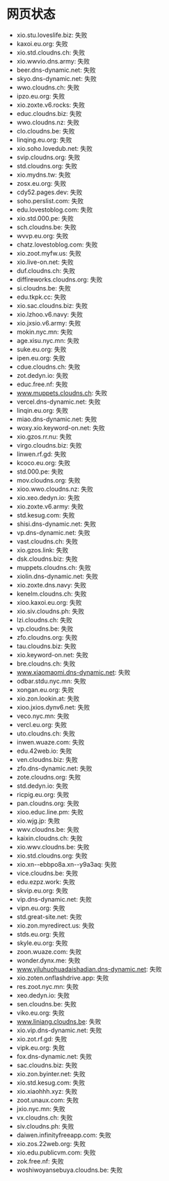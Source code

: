 # 网页状态
- xio.stu.loveslife.biz: 失败
- kaxoi.eu.org: 失败
- xio.std.cloudns.ch: 失败
- xio.wwvio.dns.army: 失败
- beer.dns-dynamic.net: 失败
- skyo.dns-dynamic.net: 失败
- wwo.cloudns.ch: 失败
- ipzo.eu.org: 失败
- xio.zoxte.v6.rocks: 失败
- educ.cloudns.biz: 失败
- wwo.cloudns.nz: 失败
- clo.cloudns.be: 失败
- linqing.eu.org: 失败
- xio.soho.lovedub.net: 失败
- svip.cloudns.org: 失败
- std.cloudns.org: 失败
- xio.mydns.tw: 失败
- zosx.eu.org: 失败
- cdy52.pages.dev: 失败
- soho.perslist.com: 失败
- edu.lovestoblog.com: 失败
- xio.std.000.pe: 失败
- sch.cloudns.be: 失败
- wvvp.eu.org: 失败
- chatz.lovestoblog.com: 失败
- xio.zoot.myfw.us: 失败
- xio.live-on.net: 失败
- duf.cloudns.ch: 失败
- diffireworks.cloudns.org: 失败
- si.cloudns.be: 失败
- edu.tkpk.cc: 失败
- xio.sac.cloudns.biz: 失败
- xio.lzhoo.v6.navy: 失败
- xio.jxsio.v6.army: 失败
- mokin.nyc.mn: 失败
- age.xisu.nyc.mn: 失败
- suke.eu.org: 失败
- ipen.eu.org: 失败
- cdue.cloudns.ch: 失败
- zot.dedyn.io: 失败
- educ.free.nf: 失败
- www.muppets.cloudns.ch: 失败
- vercel.dns-dynamic.net: 失败
- linqin.eu.org: 失败
- miao.dns-dynamic.net: 失败
- woxy.xio.keyword-on.net: 失败
- xio.gzos.rr.nu: 失败
- virgo.cloudns.biz: 失败
- linwen.rf.gd: 失败
- kcoco.eu.org: 失败
- std.000.pe: 失败
- mov.cloudns.org: 失败
- xioo.wwo.cloudns.nz: 失败
- xio.xeo.dedyn.io: 失败
- xio.zoxte.v6.army: 失败
- std.kesug.com: 失败
- shisi.dns-dynamic.net: 失败
- vp.dns-dynamic.net: 失败
- vast.cloudns.ch: 失败
- xio.gzos.link: 失败
- dsk.cloudns.biz: 失败
- muppets.cloudns.ch: 失败
- xiolin.dns-dynamic.net: 失败
- xio.zoxte.dns.navy: 失败
- kenelm.cloudns.ch: 失败
- xioo.kaxoi.eu.org: 失败
- xio.siv.cloudns.ph: 失败
- lzi.cloudns.ch: 失败
- vp.cloudns.be: 失败
- zfo.cloudns.org: 失败
- tau.cloudns.biz: 失败
- xio.keyword-on.net: 失败
- bre.cloudns.ch: 失败
- www.xiaomaomi.dns-dynamic.net: 失败
- odbar.stdu.nyc.mn: 失败
- xongan.eu.org: 失败
- xio.zon.lookin.at: 失败
- xioo.jxios.dynv6.net: 失败
- veco.nyc.mn: 失败
- vercl.eu.org: 失败
- uto.cloudns.ch: 失败
- inwen.wuaze.com: 失败
- edu.42web.io: 失败
- ven.cloudns.biz: 失败
- zfo.dns-dynamic.net: 失败
- zote.cloudns.org: 失败
- std.dedyn.io: 失败
- ricpig.eu.org: 失败
- pan.cloudns.org: 失败
- xioo.educ.line.pm: 失败
- xio.wjg.jp: 失败
- wwv.cloudns.be: 失败
- kaixin.cloudns.ch: 失败
- xio.wwv.cloudns.be: 失败
- xio.std.cloudns.org: 失败
- xio.xn--ebbpo8a.xn--y9a3aq: 失败
- vice.cloudns.be: 失败
- edu.ezpz.work: 失败
- skvip.eu.org: 失败
- vip.dns-dynamic.net: 失败
- vipn.eu.org: 失败
- std.great-site.net: 失败
- xio.zon.myredirect.us: 失败
- stds.eu.org: 失败
- skyle.eu.org: 失败
- zoon.wuaze.com: 失败
- wonder.dynx.me: 失败
- www.yiluhuohuadaishadian.dns-dynamic.net: 失败
- xio.zoten.onflashdrive.app: 失败
- res.zoot.nyc.mn: 失败
- xeo.dedyn.io: 失败
- sen.cloudns.be: 失败
- viko.eu.org: 失败
- www.liniang.cloudns.be: 失败
- xio.vip.dns-dynamic.net: 失败
- xio.zot.rf.gd: 失败
- vipk.eu.org: 失败
- fox.dns-dynamic.net: 失败
- sac.cloudns.biz: 失败
- xio.zon.byinter.net: 失败
- xio.std.kesug.com: 失败
- xio.xiaohhh.xyz: 失败
- zoot.unaux.com: 失败
- jxio.nyc.mn: 失败
- vx.cloudns.ch: 失败
- siv.cloudns.ph: 失败
- daiwen.infinityfreeapp.com: 失败
- xio.zos.22web.org: 失败
- xio.edu.publicvm.com: 失败
- zok.free.nf: 失败
- woshiwoyansebuya.cloudns.be: 失败
